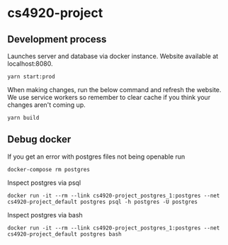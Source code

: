 # cs4920-project

## Development process
Launches server and database via docker instance. Website available at localhost:8080.
```
yarn start:prod
```

When making changes, run the below command and refresh the website. We use service workers so remember to clear cache if you think your changes aren't coming up.
```
yarn build
```

## Debug docker
If you get an error with postgres files not being openable run
```
docker-compose rm postgres
```

Inspect postgres via psql
```
docker run -it --rm --link cs4920-project_postgres_1:postgres --net cs4920-project_default postgres psql -h postgres -U postgres
```

Inspect postgres via bash
```
docker run -it --rm --link cs4920-project_postgres_1:postgres --net cs4920-project_default postgres bash
```